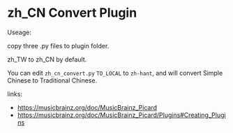 # zh_CN Convert Plugin

Useage:

copy three .py files to plugin folder.

zh_TW to zh_CN by default.

You can edit `zh_cn_convert.py` `TO_LOCAL` to `zh-hant`, and will convert
Simple Chinese to Traditional Chinese.


links:

* https://musicbrainz.org/doc/MusicBrainz_Picard
* https://musicbrainz.org/doc/MusicBrainz_Picard/Plugins#Creating_Plugins
